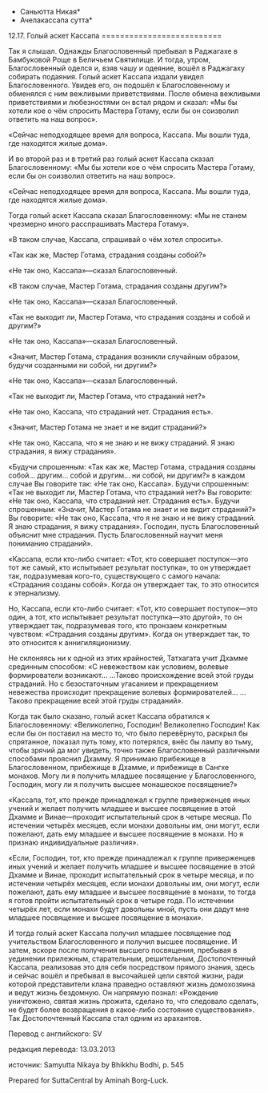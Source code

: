 * Саньютта Никая*
* Ачелакассапа сутта*

12\.17\. Голый аскет Кассапа
\=\=\=\=\=\=\=\=\=\=\=\=\=\=\=\=\=\=\=\=\=\=\=\=\=\=

Так я слышал\. Однажды Благословенный пребывал в Раджагахе в Бамбуковой Роще в Беличьем Святилище\. И тогда, утром, Благословенный оделся и, взяв чашу и одеяние, вошёл в Раджагаху собирать подаяния\. Голый аскет Кассапа издали увидел Благословенного\. Увидев его, он подошёл к Благословенному и обменялся с ним вежливыми приветствиями\. После обмена вежливыми приветствиями и любезностями он встал рядом и сказал: «Мы бы хотели кое о чём спросить Мастера Готаму, если бы он соизволил ответить на наш вопрос»\.

«Сейчас неподходящее время для вопроса, Кассапа\. Мы вошли туда, где находятся жилые дома»\.

И во второй раз и в третий раз голый аскет Кассапа сказал Благословенному: «Мы бы хотели кое о чём спросить Мастера Готаму, если бы он соизволил ответить на наш вопрос»\.

«Сейчас неподходящее время для вопроса, Кассапа\. Мы вошли туда, где находятся жилые дома»\.

Тогда голый аскет Кассапа сказал Благословенному: «Мы не станем чрезмерно много расспрашивать Мастера Готаму»\.

«В таком случае, Кассапа, спрашивай о чём хотел спросить»\.

«Так как же, Мастер Готама, страдания созданы собой?»

«Не так оно, Кассапа»—сказал Благословенный\.

«В таком случае, Мастер Готама, страдания созданы другим?»

«Не так оно, Кассапа»—сказал Благословенный\.

«Так не выходит ли, Мастер Готама, что страдания созданы и собой и другим?»

«Не так оно, Кассапа»—сказал Благословенный\.

«Значит, Мастер Готама, страдания возникли случайным образом, будучи созданными ни собой, ни другим?»

«Не так оно, Кассапа»—сказал Благословенный\.

«Так не выходит ли, Мастер Готама, что страданий нет?»

«Не так оно, Кассапа, что страданий нет\. Страдания есть»\.

«Значит, Мастер Готама не знает и не видит страданий?»

«Не так оно, Кассапа, что я не знаю и не вижу страданий\. Я знаю страдания, я вижу страдания»\.

«Будучи спрошенным: «Так как же, Мастер Готама, страдания созданы собой… другим… собой и другим… ни собой, ни другим?» в каждом случае Вы говорите так: «Не так оно, Кассапа»\. Будучи спрошенным: «Так не выходит ли, Мастер Готама, что страданий нет?» Вы говорите: «Не так оно, Кассапа, что страданий нет\. Страдания есть»\. Будучи спрошенным: «Значит, Мастер Готама не знает и не видит страданий?» Вы говорите: «Не так оно, Кассапа, что я не знаю и не вижу страданий\. Я знаю страдания, я вижу страдания»\. Господин, пусть Благословенный объяснит мне страдания\. Пусть Благословенный научит меня пониманию страданий»\.

«Кассапа, если кто\-либо считает: «Тот, кто совершает поступок—это тот же самый, кто испытывает результат поступка», то он утверждает так, подразумевая кого\-то, существующего с самого начала: «Страдания созданы собой»\. Когда он утверждает так, то это относится к этернализму\.

Но, Кассапа, если кто\-либо считает: «Тот, кто совершает поступок—это один, а тот, кто испытывает результат поступка—это другой», то он утверждает так, подразумевая того, кто пронзаем конкретным чувством: «Страдания созданы другим»\. Когда он утверждает так, то это относится к аннигиляционизму\.

Не склоняясь ни к одной из этих крайностей, Татхагата учит Дхамме срединным способом: «С невежеством как условием, волевые формирователи возникают… …Таково происхождение всей этой груды страданий\. Но с безостаточным угасанием и прекращением невежества происходит прекращение волевых формирователей… …Таково прекращение всей этой груды страданий»\.

Когда так было сказано, голый аскет Кассапа обратился к Благословенному: «Великолепно, Господин\! Великолепно Господин\! Как если бы он поставил на место то, что было перевёрнуто, раскрыл бы спрятанное, показал путь тому, кто потерялся, внёс бы лампу во тьму, чтобы зрячий да мог увидеть, точно также Благословенный различными способами прояснил Дхамму\. Я принимаю прибежище в Благословенном, прибежище в Дхамме, и прибежище в Сангхе монахов\. Могу ли я получить младшее посвящение у Благословенного, Господин, могу ли я получить высшее монашеское посвящение?»

«Кассапа, тот, кто прежде принадлежал к группе приверженцев иных учений и желает получить младшее и высшее посвящение в этой Дхамме и Винае—проходит испытательный срок в четыре месяца\. По истечении четырёх месяцев, если монахи довольны им, они могут, если пожелают, дать ему младшее и высшее посвящение в монахи\. Но я признаю индивидуальные различия»\.

«Если, Господин, тот, кто прежде принадлежал к группе приверженцев иных учений и желает получить младшее и высшее посвящение в этой Дхамме и Винае, проходит испытательный срок в четыре месяца, и по истечении четырёх месяцев, если монахи довольны им, они могут, если пожелают, дать ему младшее и высшее посвящение в монахи, то тогда я готов пройти испытательный срок в четыре года\. По истечении четырёх лет, если монахи будут довольны мной, пусть они дадут мне младшее посвящение и высшее посвящение в монахи»\.

И тогда голый аскет Кассапа получил младшее посвящение под учительством Благословенного и получил высшее посвящение\. И затем, вскоре после получения высшего посвящения, пребывая в уединении прилежным, старательным, решительным, Достопочтенный Кассапа, реализовав это для себя посредством прямого знания, здесь и сейчас вошёл и пребывал в высочайшей цели святой жизни, ради которой представители клана праведно оставляют жизнь домохозяина и ведут жизнь бездомную\. Он напрямую познал: «Рождение уничтожено, святая жизнь прожита, сделано то, что следовало сделать, не будет более возвращения в какое\-либо состояние существования»\. Так Достопочтенный Кассапа стал одним из арахантов\.

Перевод с английского: SV

редакция перевода: 13\.03\.2013

источник: Samyutta Nikaya by Bhikkhu Bodhi, p\. 545

Prepared for SuttaCentral by Aminah Borg\-Luck\.